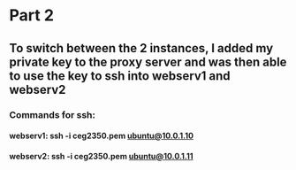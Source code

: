 # Part 2 
## To switch between the 2 instances, I added my private key to the proxy server and was then able to use the key to ssh into webserv1 and webserv2
### Commands for ssh: 
#### webserv1: ssh -i ceg2350.pem ubuntu@10.0.1.10
#### webserv2: ssh -i ceg2350.pem ubuntu@10.0.1.11
